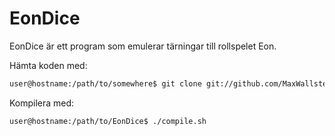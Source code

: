 EonDice
=======

EonDice är ett program som emulerar tärningar till rollspelet Eon.

Hämta koden med:
```bash
user@hostname:/path/to/somewhere$ git clone git://github.com/MaxWallstedt/EonDice.git
```

Kompilera med:
```bash
user@hostname:/path/to/EonDice$ ./compile.sh
```
